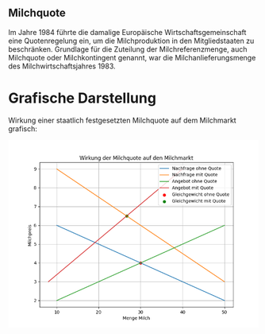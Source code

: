 ## Milchquote

Im Jahre 1984 führte die damalige Europäische Wirtschaftsgemeinschaft eine Quotenregelung ein, um die Milchproduktion in den Mitgliedstaaten zu beschränken. Grundlage für die Zuteilung der Milchreferenzmenge, auch Milchquote oder Milchkontingent genannt, war die Milchanlieferungsmenge des Milchwirtschaftsjahres 1983. 


# Grafische Darstellung

Wirkung einer staatlich festgesetzten Milchquote auf dem Milchmarkt grafisch:

![Milchquote](img/milchquote.png)
